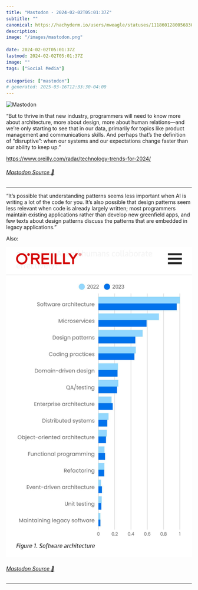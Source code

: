 ```yaml
---
title: "Mastodon - 2024-02-02T05:01:37Z"
subtitle: ""
canonical: https://hachyderm.io/users/mweagle/statuses/111860128005683093
description:
image: "/images/mastodon.png"

date: 2024-02-02T05:01:37Z
lastmod: 2024-02-02T05:01:37Z
image: ""
tags: ["Social Media"]

categories: ["mastodon"]
# generated: 2025-03-16T12:33:30-04:00
---
```

![Mastodon](/images/mastodon.png)

<p>“But to thrive in that new industry, programmers will need to know more about architecture, more about design, more about human relations—and we’re only starting to see that in our data, primarily for topics like product management and communications skills. And perhaps that’s the definition of “disruptive”: when our systems and our expectations change faster than our ability to keep up.”</p><p><a href="https://www.oreilly.com/radar/technology-trends-for-2024/" target="_blank" rel="nofollow noopener noreferrer" translate="no"><span class="invisible">https://www.</span><span class="ellipsis">oreilly.com/radar/technology-t</span><span class="invisible">rends-for-2024/</span></a></p>


###### [Mastodon Source 🐘](https://hachyderm.io/@mweagle/111860128005683093)

___

<p>“It’s possible that understanding patterns seems less important when AI is writing a lot of the code for you. It’s also possible that design patterns seem less relevant when code is already largely written; most programmers maintain existing applications rather than develop new greenfield apps, and few texts about design patterns discuss the patterns that are embedded in legacy applications.”</p><p>Also:</p>

![](9d0655b02d13c376.jpeg)

###### [Mastodon Source 🐘](https://hachyderm.io/@mweagle/111860148917183638)

___
